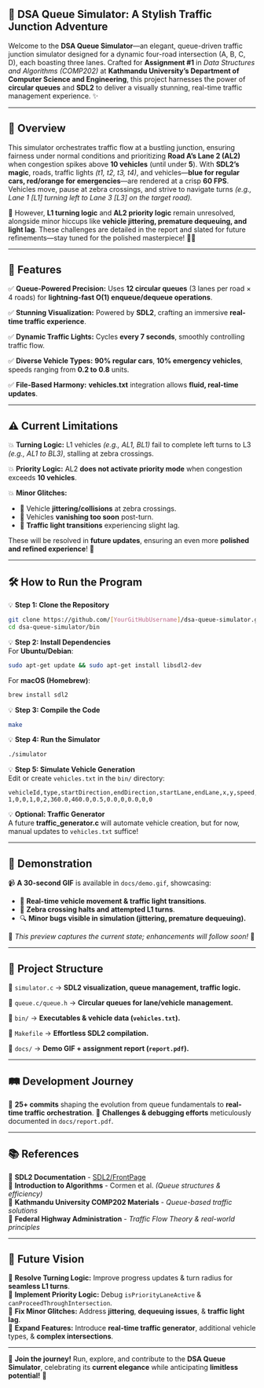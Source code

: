 ## 🚦 DSA Queue Simulator: A Stylish Traffic Junction Adventure

Welcome to the **DSA Queue Simulator**—an elegant, queue-driven traffic junction simulator designed for a dynamic four-road intersection (A, B, C, D), each boasting three lanes. Crafted for **Assignment #1** in *Data Structures and Algorithms (COMP202)* at **Kathmandu University’s Department of Computer Science and Engineering**, this project harnesses the power of **circular queues** and **SDL2** to deliver a visually stunning, real-time traffic management experience. ✨

---

## 🌟 Overview
This simulator orchestrates traffic flow at a bustling junction, ensuring fairness under normal conditions and prioritizing **Road A’s Lane 2 (AL2)** when congestion spikes above **10 vehicles** (until under **5**). With **SDL2’s magic**, roads, traffic lights *(t1, t2, t3, t4)*, and vehicles—**blue for regular cars, red/orange for emergencies**—are rendered at a crisp **60 FPS**. Vehicles move, pause at zebra crossings, and strive to navigate turns *(e.g., Lane 1 [L1] turning left to Lane 3 [L3] on the target road).* 

🚧 However, **L1 turning logic** and **AL2 priority logic** remain unresolved, alongside minor hiccups like **vehicle jittering, premature dequeuing, and light lag**. These challenges are detailed in the report and slated for future refinements—stay tuned for the polished masterpiece! 🚗💨

---

## 🚀 Features

✅ **Queue-Powered Precision:** Uses **12 circular queues** (3 lanes per road × 4 roads) for **lightning-fast O(1) enqueue/dequeue operations**.

✅ **Stunning Visualization:** Powered by **SDL2**, crafting an immersive **real-time traffic experience**.

✅ **Dynamic Traffic Lights:** Cycles **every 7 seconds**, smoothly controlling traffic flow.

✅ **Diverse Vehicle Types:** **90% regular cars**, **10% emergency vehicles**, speeds ranging from **0.2 to 0.8** units.

✅ **File-Based Harmony:** **vehicles.txt** integration allows **fluid, real-time updates**.

---

## ⚠️ Current Limitations
💥 **Turning Logic:** L1 vehicles *(e.g., AL1, BL1)* fail to complete left turns to L3 *(e.g., AL1 to BL3)*, stalling at zebra crossings.

💥 **Priority Logic:** AL2 **does not activate priority mode** when congestion exceeds **10 vehicles**.

💥 **Minor Glitches:**
   - 🚗 Vehicle **jittering/collisions** at zebra crossings.
   - 🚗 Vehicles **vanishing too soon** post-turn.
   - 🚦 **Traffic light transitions** experiencing slight lag.

These will be resolved in **future updates**, ensuring an even more **polished and refined experience**! 🔧

---

## 🛠 How to Run the Program

💡 **Step 1: Clone the Repository**  
```bash
git clone https://github.com/[YourGitHubUsername]/dsa-queue-simulator.git
cd dsa-queue-simulator/bin
```

💡 **Step 2: Install Dependencies**  
For **Ubuntu/Debian**:
```bash
sudo apt-get update && sudo apt-get install libsdl2-dev
```
For **macOS (Homebrew)**:
```bash
brew install sdl2
```

💡 **Step 3: Compile the Code**  
```bash
make
```

💡 **Step 4: Run the Simulator**  
```bash
./simulator
```

💡 **Step 5: Simulate Vehicle Generation**  
Edit or create `vehicles.txt` in the `bin/` directory:
```text
vehicleId,type,startDirection,endDirection,startLane,endLane,x,y,speed,turnAngle,turning,progress,waitTime,passedIntersection
1,0,0,1,0,2,360.0,460.0,0.5,0.0,0,0.0,0,0
```

💡 **Optional: Traffic Generator**  
A future **traffic_generator.c** will automate vehicle creation, but for now, manual updates to `vehicles.txt` suffice!

---

## 🎥 Demonstration
📹 **A 30-second GIF** is available in `docs/demo.gif`, showcasing:
- 🚗 **Real-time vehicle movement & traffic light transitions**.
- 🛑 **Zebra crossing halts and attempted L1 turns**.
- 🔍 **Minor bugs visible in simulation (jittering, premature dequeuing).**

📌 *This preview captures the current state; enhancements will follow soon!* 🚀

---

## 📂 Project Structure
📁 `simulator.c` → **SDL2 visualization, queue management, traffic logic.**

📁 `queue.c/queue.h` → **Circular queues for lane/vehicle management.**

📁 `bin/` → **Executables & vehicle data (`vehicles.txt`).**

📁 `Makefile` → **Effortless SDL2 compilation.**

📁 `docs/` → **Demo GIF + assignment report (`report.pdf`).**


---

## 🛤️ Development Journey
🔹 **25+ commits** shaping the evolution from queue fundamentals to **real-time traffic orchestration**.
🔹 **Challenges & debugging efforts** meticulously documented in `docs/report.pdf`.

---

## 📚 References
📖 **SDL2 Documentation** - [SDL2/FrontPage](https://wiki.libsdl.org/SDL2/FrontPage)  
📖 **Introduction to Algorithms** - Cormen et al. *(Queue structures & efficiency)*  
📖 **Kathmandu University COMP202 Materials** - *Queue-based traffic solutions*  
📖 **Federal Highway Administration** - *Traffic Flow Theory & real-world principles*  

---

## 🌠 Future Vision
🔹 **Resolve Turning Logic:** Improve progress updates & turn radius for **seamless L1 turns**.  
🔹 **Implement Priority Logic:** Debug `isPriorityLaneActive` & `canProceedThroughIntersection`.  
🔹 **Fix Minor Glitches:** Address **jittering**, **dequeuing issues**, & **traffic light lag**.  
🔹 **Expand Features:** Introduce **real-time traffic generator**, additional vehicle types, & **complex intersections**.  

---

🚀 **Join the journey!** Run, explore, and contribute to the **DSA Queue Simulator**, celebrating its **current elegance** while anticipating **limitless potential!** 🌟
